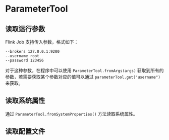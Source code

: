 # ParameterTool

## 读取运行参数

Flink Job 支持传入参数，格式如下：

```
--brokers 127.0.0.1:9200
--username root
--password 123456
```

对于这种参数，在程序中可以使用 `ParameterTool.fromArgs(args)` 获取到所有的参数，若需要获取某个参数对应的值可以通过 `parameterTool.get("username")` 来获取。

## 读取系统属性

通过 `ParameterTool.fromSystemProperties()` 方法读取系统属性。

## 读取配置文件